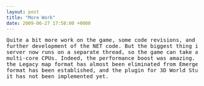 ```yaml
---
layout: post
title: "More Work"
date: 2009-06-27 17:58:00 +0000
---
```

<pre>Quite a bit more work on the game, some code revisions, and
further development of the NET code. But the biggest thing is that the
server now runs on a separate thread, so the game can take advantage of
multi-core CPUs. Indeed, the performance boost was amazing. Also, of note,
the Legacy map format has almost been eliminated from Emergence, the emap
format has been established, and the plugin for 3D World Studio written, but
it has not been implemented yet.</pre>
